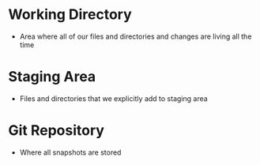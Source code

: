 # Working Directory
- Area where all of our files and directories and changes are living all the time

# Staging Area
- Files and directories that we explicitly add to staging area

# Git Repository
- Where all snapshots are stored